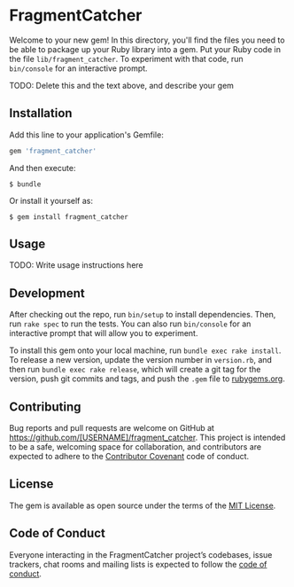 # FragmentCatcher

Welcome to your new gem! In this directory, you'll find the files you need to be able to package up your Ruby library into a gem. Put your Ruby code in the file `lib/fragment_catcher`. To experiment with that code, run `bin/console` for an interactive prompt.

TODO: Delete this and the text above, and describe your gem

## Installation

Add this line to your application's Gemfile:

```ruby
gem 'fragment_catcher'
```

And then execute:

    $ bundle

Or install it yourself as:

    $ gem install fragment_catcher

## Usage

TODO: Write usage instructions here

## Development

After checking out the repo, run `bin/setup` to install dependencies. Then, run `rake spec` to run the tests. You can also run `bin/console` for an interactive prompt that will allow you to experiment.

To install this gem onto your local machine, run `bundle exec rake install`. To release a new version, update the version number in `version.rb`, and then run `bundle exec rake release`, which will create a git tag for the version, push git commits and tags, and push the `.gem` file to [rubygems.org](https://rubygems.org).

## Contributing

Bug reports and pull requests are welcome on GitHub at https://github.com/[USERNAME]/fragment_catcher. This project is intended to be a safe, welcoming space for collaboration, and contributors are expected to adhere to the [Contributor Covenant](http://contributor-covenant.org) code of conduct.

## License

The gem is available as open source under the terms of the [MIT License](http://opensource.org/licenses/MIT).

## Code of Conduct

Everyone interacting in the FragmentCatcher project’s codebases, issue trackers, chat rooms and mailing lists is expected to follow the [code of conduct](https://github.com/[USERNAME]/fragment_catcher/blob/master/CODE_OF_CONDUCT.md).
